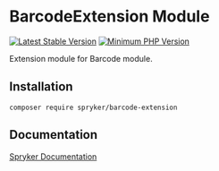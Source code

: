 # BarcodeExtension Module
[![Latest Stable Version](https://poser.pugx.org/spryker/barcode-extension/v/stable.svg)](https://packagist.org/packages/spryker/barcode-extension)
[![Minimum PHP Version](https://img.shields.io/badge/php-%3E%3D%208.2-8892BF.svg)](https://php.net/)

Extension module for Barcode module.

## Installation

```
composer require spryker/barcode-extension
```

## Documentation

[Spryker Documentation](https://docs.spryker.com)
